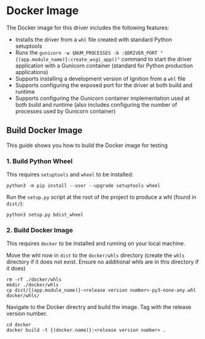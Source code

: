 # Docker Image

The Docker image for this driver includes the following features:

- Installs the driver from a `whl` file created with standard Python setuptools
- Runs the `gunicorn -w $NUM_PROCESSES -b :$DRIVER_PORT "{(app.module_name)}:create_wsgi_app()"` command to start the driver application with a Gunicorn container (standard for Python production applications)
- Supports installing a development version of Ignition from a `whl` file
- Supports configuring the exposed port for the driver at both build and runtime
- Supports configuring the Gunicorn container implementation used at both build and runtime (also includes configuring the number of processes used by Gunicorn container)

## Build Docker Image

This guide shows you how to build the Docker image for testing 

### 1. Build Python Wheel

This requires `setuptools` and `wheel` to be installed:

```
python3 -m pip install --user --upgrade setuptools wheel
```

Run the `setup.py` script at the root of the project to produce a whl (found in `dist/`):

```
python3 setup.py bdist_wheel
```

### 2. Build Docker Image

This requires `docker` to be installed and running on your local machine.

Move the whl now in `dist` to the `docker/whls` directory (create the `whls` directory if it does not exist. Ensure no additional whls are in this directory if it does)

```
rm -rf ./docker/whls
mkdir ./docker/whls
cp dist/{(app.module_name)}-<release version number>-py3-none-any.whl docker/whls/
```

Navigate to the Docker directry and build the image. Tag with the release version number.

```
cd docker
docker build -t {(docker.name)}:<release version number> .
```
